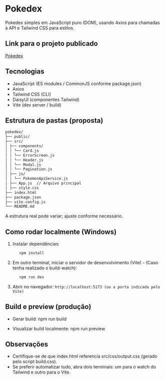 # Pokedex

Pokedex simples em JavaScript puro (DOM), usando Axios para chamadas à API e Tailwind CSS para estilos.

## Link para o projeto publicado

[Pokedex](https://pokedex-eight-zeta-74.vercel.app/ "Pokedex")

## Tecnologias

- JavaScript (ES modules / CommonJS conforme package.json)
- Axios
- Tailwind CSS (CLI)
- DaisyUI (componentes Tailwind)
- Vite (dev server / build)

## Estrutura de pastas (proposta)

```bash
pokedex/
├── public/
├── src/
│ ├── components/
│ │ └── Card.js
│ │ └── ErrorScreen.js
│ │ └── Header.js
│ │ └── Modal.js
│ │ └── Pagination.js
│ ├── js/
│ │ └── PokemonApiService.js
│ ├── App.js  // Arquivo principal
│ ├── style.css
├── index.html
├── package.json
├── vite.config.js
└── README.md
```

A estrutura real pode variar; ajuste conforme necessário.

## Como rodar localmente (Windows)

1. Instalar dependências:

   ```bash
      npm install
   ```

2. Em outro terminal, iniciar o servidor de desenvolvimento (Vite) - (Caso tenha realizado o build-watch):
   ```bash
      npm run dev
   ```
3. Abrir no navegador:
   `http://localhost:5173 (ou a porta indicada pelo Vite)`

## Build e preview (produção)

- Gerar build:
  npm run build

- Visualizar build localmente:
  npm run preview

## Observações

- Certifique-se de que index.html referencia src/css/output.css (gerado pelo script build:css).
- Se preferir automatizar tudo, abra dois terminais: um para o watch do Tailwind e outro para o Vite.
